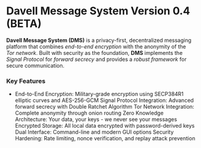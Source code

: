# Davell Message System Version 0.4 (BETA)

**Davell Message System (DMS)** is a privacy-first, decentralized messaging platform that combines *end-to-end encryption* with the anonymity of the *Tor network*. Built with security as the foundation, **DMS** implements the *Signal Protocol* for *forward secrecy* and provides a *robust framework* for secure communication.


### Key Features
 - End-to-End Encryption: Military-grade encryption using SECP384R1 elliptic curves and AES-256-GCM Signal Protocol Integration: Advanced forward secrecy with Double Ratchet Algorithm Tor Network Integration: Complete anonymity through onion routing Zero Knowledge Architecture: Your data, your keys - we never see your messages Encrypted Storage: All local data encrypted with password-derived keys Dual Interface: Command-line and modern GUI options Security Hardening: Rate limiting, nonce verification, and replay attack prevention
